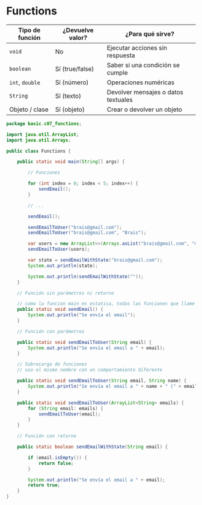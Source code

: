 # Functions

| Tipo de función | ¿Devuelve valor? | ¿Para qué sirve? |
| --- | --- | --- |
| `void` | No | Ejecutar acciones sin respuesta |
| `boolean` | Sí (true/false) | Saber si una condición se cumple |
| `int`, `double` | Sí (número) | Operaciones numéricas |
| `String` | Sí (texto) | Devolver mensajes o datos textuales |
| Objeto / clase | Sí (objeto) | Crear o devolver un objeto |

```java
package basic.c07_functions;

import java.util.ArrayList;
import java.util.Arrays;

public class Functions {

    public static void main(String[] args) {

        // Funciones

        for (int index = 0; index < 5; index++) {
            sendEmail();
        }

        // ...

        sendEmail();

        sendEmailToUser("brais@gmail.com");
        sendEmailToUser("brais@gmail.com", "Brais");

        var users = new ArrayList<>(Arrays.asList("brais@gmail.com", "moure@gmail.com"));
        sendEmailToUser(users);

        var state = sendEmailWithState("brais@gmail.com");
        System.out.println(state);

        System.out.println(sendEmailWithState(""));
    }

    // Función sin parámetros ni retorno

    // como la funcion main es estatica, todas las funciones que llame dentro tienen que ser estaticas tambien (por eso definimos sendEMail como estatica)
    public static void sendEmail() {
        System.out.println("Se envía el email");
    }

    // Función con parámetros

    public static void sendEmailToUser(String email) {
        System.out.println("Se envía el email a " + email);
    }

    // Sobrecarga de funciones
    // uso el mismo nombre con un comportamiento diferente

    public static void sendEmailToUser(String email, String name) {
        System.out.println("Se envía el email a " + name + " (" + email + ")");
    }

    public static void sendEmailToUser(ArrayList<String> emails) {
        for (String email: emails) {
            sendEmailToUser(email);
        }
    }

    // Función con retorno

    public static boolean sendEmailWithState(String email) {

        if (email.isEmpty()) {
            return false;
        }

        System.out.println("Se envía el email a " + email);
        return true;
    }
}

```